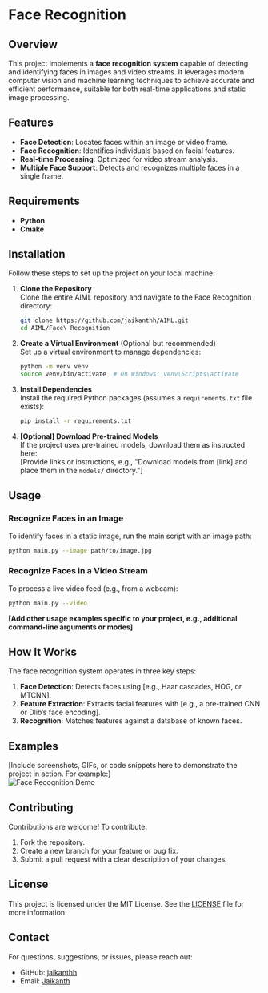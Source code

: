 # Face Recognition

## Overview

This project implements a **face recognition system** capable of detecting and identifying faces in images and video streams. It leverages modern computer vision and machine learning techniques to achieve accurate and efficient performance, suitable for both real-time applications and static image processing.

## Features

- **Face Detection**: Locates faces within an image or video frame.
- **Face Recognition**: Identifies individuals based on facial features.
- **Real-time Processing**: Optimized for video stream analysis.
- **Multiple Face Support**: Detects and recognizes multiple faces in a single frame.

## Requirements

- **Python**
- **Cmake**

## Installation

Follow these steps to set up the project on your local machine:

1. **Clone the Repository**  
   Clone the entire AIML repository and navigate to the Face Recognition directory:

   ```bash
   git clone https://github.com/jaikanthh/AIML.git
   cd AIML/Face\ Recognition
   ```

2. **Create a Virtual Environment** (Optional but recommended)  
   Set up a virtual environment to manage dependencies:

   ```bash
   python -m venv venv
   source venv/bin/activate  # On Windows: venv\Scripts\activate
   ```

3. **Install Dependencies**  
   Install the required Python packages (assumes a `requirements.txt` file exists):

   ```bash
   pip install -r requirements.txt
   ```

4. **[Optional] Download Pre-trained Models**  
   If the project uses pre-trained models, download them as instructed here:  
   [Provide links or instructions, e.g., "Download models from [link] and place them in the `models/` directory."]

## Usage

### Recognize Faces in an Image

To identify faces in a static image, run the main script with an image path:

```bash
python main.py --image path/to/image.jpg
```

### Recognize Faces in a Video Stream

To process a live video feed (e.g., from a webcam):

```bash
python main.py --video
```

**[Add other usage examples specific to your project, e.g., additional command-line arguments or modes]**

## How It Works

The face recognition system operates in three key steps:

1. **Face Detection**: Detects faces using [e.g., Haar cascades, HOG, or MTCNN].
2. **Feature Extraction**: Extracts facial features with [e.g., a pre-trained CNN or Dlib’s face encoding].
3. **Recognition**: Matches features against a database of known faces.


## Examples

[Include screenshots, GIFs, or code snippets here to demonstrate the project in action. For example:]  
![Face Recognition Demo](path/to/demo.gif)

## Contributing

Contributions are welcome! To contribute:

1. Fork the repository.
2. Create a new branch for your feature or bug fix.
3. Submit a pull request with a clear description of your changes.  

## License

This project is licensed under the MIT License. See the [LICENSE](LICENSE) file for more information.

## Contact

For questions, suggestions, or issues, please reach out:  
- GitHub: [jaikanthh](https://github.com/jaikanthh)  
- Email: [Jaikanth](mailto:jaikanthkamisetti@gmail.com)
